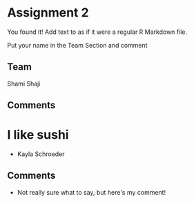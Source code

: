 # Assignment 2

You found it!  Add text to as if it were a regular R Markdown file.

Put your name in the Team Section and comment

## Team


Shami Shaji

## Comments

I like sushi
=======
- Kayla Schroeder


## Comments

- Not really sure what to say, but here's my comment!

